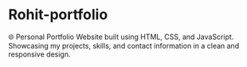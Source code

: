 # Rohit-portfolio
🌐 Personal Portfolio Website built using HTML, CSS, and JavaScript. Showcasing my projects, skills, and contact information in a clean and responsive design.

